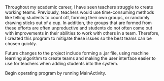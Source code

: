 Throughout my academic career, I have seen teachers struggle to 
create working teams. Previously, teachers would use time-consuming methods like telling
students to count off, forming their own groups, or randomly drawing sticks out of
a cup. In addition, the groups that are formed from these efforts are often
unproductive and students do not often come out with improvements in their abilities
to work with others in a team. Therefore, I created this program to mitigate these
issues so the best teams can be chosen quickly.

Future changes to the project include forming a .jar file, using machine learning algorithm to create teams
and making the user interface easier to use for teachers when adding students into the system.

Begin operating program by running MainActivity.
